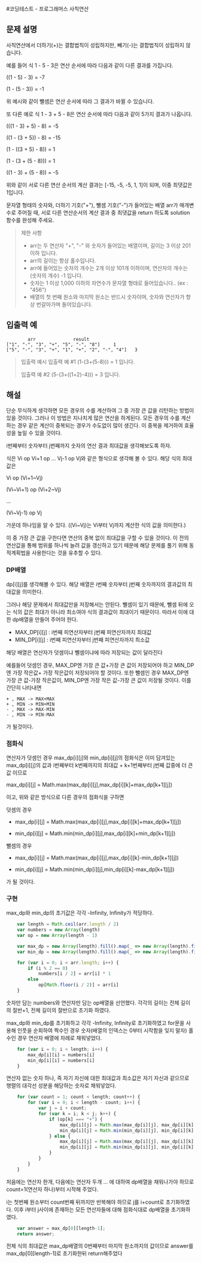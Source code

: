 #코딩테스트 - 프로그래머스 사칙연산

## 문제 설명

사칙연산에서 더하기(+)는 결합법칙이 성립하지만, 빼기(-)는 결합법칙이 성립하지 않습니다.

예를 들어 식 1 - 5 - 3은 연산 순서에 따라 다음과 같이 다른 결과를 가집니다.

((1 - 5) - 3) = -7

(1 - (5 - 3)) = -1

위 예시와 같이 뺄셈은 연산 순서에 따라 그 결과가 바뀔 수 있습니다.

또 다른 예로 식 1 - 3 + 5 - 8은 연산 순서에 따라 다음과 같이 5가지 결과가 나옵니다.

(((1 - 3) + 5) - 8) = -5

((1 - (3 + 5)) - 8) = -15

(1 - ((3 + 5) - 8)) = 1

(1 - (3 + (5 - 8))) = 1

((1 - 3) + (5 - 8)) = -5

위와 같이 서로 다른 연산 순서의 계산 결과는 [-15, -5, -5, 1, 1]이 되며, 이중 최댓값은 1입니다.

문자열 형태의 숫자와, 더하기 기호("+"), 뺄셈 기호("-")가 들어있는 배열 arr가 매개변수로 주어질 때, 서로 다른 연산순서의 계산 결과 중 최댓값을 return 하도록 solution 함수를 완성해 주세요.

> 제한 사항
> - arr는 두 연산자 "+", "-" 와 숫자가 들어있는 배열이며, 길이는 3 이상 201 이하 입니다.
> - arr의 길이는 항상 홀수입니다.
> - arr에 들어있는 숫자의 개수는 2개 이상 101개 이하이며, 연산자의 개수는 (숫자의 개수) -1 입니다.
> - 숫자는 1 이상 1,000 이하의 자연수가 문자열 형태로 들어있습니다.. (ex : "456")
> - 배열의 첫 번째 원소와 마지막 원소는 반드시 숫자이며, 숫자와 연산자가 항상 번갈아가며 들어있습니다.

## 입출력 예

```
		arr			     result
["1", "-", "3", "+", "5", "-", "8"]		1
["5", "-", "3", "+", "1", "+", "2", "-", "4"]	3
```

> 입출력 예시
> 입출력 예 #1
> (1-(3+(5-8))) = 1 입니다.
> 
> 입출력 예 #2
> (5-(3+((1+2)-4))) = 3 입니다.

## 해설

단순 무식하게 생각하면 모든 경우의 수를 계산하여 그 중 가장 큰 값을 리턴하는 방법이 있을 것이다. 그러나 이 방법은 지나치게 많은 연산을 하게된다. 모든 경우의 수를 계산하는 경우 같은 계산이 중복되는 경우가 수도없이 많이 생긴다. 이 중복을 제거하여 효율성을 높일 수 있을 것이다.

i번째부터 숫자부터 j번째까지 숫자의 연산 결과 최대값을 생각해보도록 하자.

식은 Vi op Vi+1 op ... Vj-1 op Vj와 같은 형식으로 생각해 볼 수 있다. 해당 식의 최대값은

Vi op (Vi+1~Vj)

(Vi~Vi+1) op (Vi+2~Vj)

...

(Vi~Vj-1) op Vj

가운데 하나임을 알 수 있다. ((Vi~Vj)는 Vi부터 Vj까지 계산한 식의 값을 의미한다.)

이 중 가장 큰 값을 구한다면 연산의 중복 없이 최대값을 구할 수 있을 것이다. 이 전의 연산값을 통해 범위를 하나씩 늘려 값을 갱신하고 있기 때문에 해당 문제를 풀기 위해 동적계획법을 사용한다는 것을 유추할 수 있다.

### DP배열

dp[i][j]를 생각해볼 수 있다. 해당 배열은 i번째 숫자부터 j번째 숫자까지의 결과값의 최대값을 의미한다.

그러나 해당 문제에서 최대값만을 저장해서는 안된다. 뺄셈이 있기 때문에, 뺄셈 뒤에 오는 식의 값은 최대가 아니라 최소여야 식의 결과값이 최대이기 때문이다. 따라서 이에 대한 dp배열을 만들어 주어야 한다.

- MAX_DP[i][j] : i번째 피연산자부터 j번째 피연산자까지 최대값
- MIN_DP[i][j] : i번째 피연산자부터 j번째 피연산자까지 최소값

해당 배열은 연산자가 덧셈이냐 뺄셈이냐에 따라 저장되는 값이 달라진다

예를들어 덧셈인 경우, MAX_DP엔 가장 큰 값+가장 큰 값이 저장되어야 하고 MIN_DP엔 가장 작은값+ 가장 작은값이 저장되어야 할 것이다.
또한 뺄셈인 경우 MAX_DP엔 가장 큰 값-가장 작은값이, MIN_DP엔 가장 작은 값-가장 큰 값이 저장될 것이다. 이를 간단히 나타내면
```
+ , MAX -> MAX+MAX
+ , MIN -> MIN+MIN
- , MAX -> MAX-MIN
- , MIN -> MIN-MAX
```
가 될것이다.

### 점화식

연산자가 덧셈인 경우 max_dp[i][j]와 min_dp[i][j]의 점화식은 이미 담겨있는 max_dp[i][j]의 값과 i번째부터 k번째까지의 최대값 + k+1번째부터 j번째 값중에 더 큰 값 이므로

max_dp[i][j] = Math.max(max_dp[i][j],max_dp[i][k]+max_dp[k+1][j])

이고, 위와 같은 방식으로 다른 경우의 점화식을 구하면

덧셈의 경우

- max_dp[i][j] = Math.max(max_dp[i][j],max_dp[i][k]+max_dp[k+1][j])

- min_dp[i][j] = Math.min(min_dp[i][j],max_dp[i][k]+min_dp[k+1][j])

뺄셈의 경우

- max_dp[i][j] = Math.max(max_dp[i][j],max_dp[i][k]-min_dp[k+1][j])

- min_dp[i][j] = Math.min(min_dp[i][j],min_dp[i][k]-max_dp[k+1][j])

가 될 것이다.

### 구현

max_dp와 min_dp의 초기값은 각각 -Infinity, Infinity가 적당하다.

```javascript
    var length = Math.ceil(arr.length / 2)
    var numbers = new Array(length)
    var op = new Array(length - 1)

    var max_dp = new Array(length).fill().map(_ => new Array(length).fill(-Infinity));
    var min_dp = new Array(length).fill().map(_ => new Array(length).fill(Infinity));

    for (var i = 0; i < arr.length; i++) {
        if (i % 2 == 0)
            numbers[i / 2] = arr[i] * 1
        else
            op[Math.floor(i / 2)] = arr[i]
    }
```

숫자만 담는 numbers와 연산자만 담는 op배열을 선언했다. 각각의 길이는 전체 길이의 절반+1, 전체 길이의 절반으로 초기화 하였다.

max_dp와 min_dp를 초기화하고 각각 -Infinity, Infinity로 초기화하였고 for문을 사용해 인풋을 순회하여 짝수인 경우 숫자(배열의 인덱스는 0부터 시작함을 잊지 말자) 홀수인 경우 연산자 배열에 차례로 채워넣었다.

```javascript
    for (var i = 0; i < length; i++) {
        max_dp[i][i] = numbers[i]
        min_dp[i][i] = numbers[i]
    }

```

연산자 없는 숫자 하나, 즉 자기 자신에 대한 최대값과 최소값은 자기 자신과 같으므로 행렬의 대각선 성분을 해당하는 숫자로 채워넣었다.

```javascript
    for (var count = 1; count < length; count++) {
        for (var i = 0; i < length - count; i++) {
            var j = i + count;
            for (var k = i; k < j; k++) {
                if (op[k] === "+") {
                    max_dp[i][j] = Math.max(max_dp[i][j], max_dp[i][k] + max_dp[k + 1][j]);
                    min_dp[i][j] = Math.min(min_dp[i][j], min_dp[i][k] + min_dp[k + 1][j]);
                } else {
                    max_dp[i][j] = Math.max(max_dp[i][j], max_dp[i][k] - min_dp[k + 1][j]);
                    min_dp[i][j] = Math.min(min_dp[i][j], min_dp[i][k] - max_dp[k + 1][j]);
                }
            }
        }
    }

```

처음에는 연산자 한개, 다음에는 연산자 두개 ... 에 대하여 dp배열을 채워나가야 하므로 count=1(연산자 하나)부터 시작해 주었다.

i는 첫번째 원소부터 count번째 뒤까지만 반복해야 하므로 j를 i+count로 초기화하였다. 이후 i부터 j사이에 존재하는 모든 연산자들에 대해 점화식대로 dp배열을 초기화하였다.

```javascript
    var answer = max_dp[0][length-1];
    return answer;
```

전체 식의 최대값은 max_dp배열의 0번째부터 마지막 원소까지의 값이므로 answer를 max_dp[0][length-1]로 초기화한뒤 return해주었다
